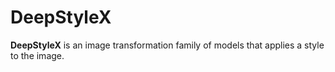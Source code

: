 # DeepStyleX

**DeepStyleX** is an image transformation family of models that applies a style to the image.